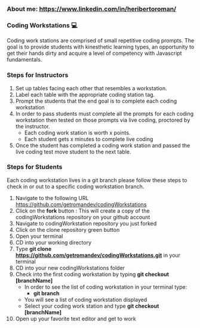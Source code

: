 ### About me: https://www.linkedin.com/in/heribertoroman/

### Coding Workstations 💻

Coding work stations are comprised of small repetitive coding prompts. The goal is to provide students with kinesthetic learning types, an opportunity to get their hands dirty and acquire a level of competency with Javascript fundamentals.

### Steps for Instructors

1. Set up tables facing each other that resembles a workstation.
2. Label each table with the appropriate coding station tag.
3. Prompt the students that the end goal is to complete each coding workstation
4. In order to pass students must complete all the prompts for each coding workstation then tested on those prompts via live coding, proctored by the instructor.
    - Each coding work station is worth x points.
    - Each student gets x minutes to complete live coding
5. Once the student has completed a coding work station and passed the live coding test move student to the next table.

### Steps for Students

Each coding workstation lives in a git branch please follow these steps to check in or out to a specific coding workstation branch.

1. Navigate to the following URL https://github.com/getromandev/codingWorkstations
2. Click on the **fork** button
    : This will create a copy of the codingWorkstations repository on your github account
3. Navigate to codingWorkstation repository you just forked
4. Click on the clone repository green button
5. Open your terminal
6. CD into your working directory
7. Type **git clone https://github.com/getromandev/codingWorkstations.git** in your terminal 
8. CD into your new codingWorkstations folder
9. Check into the first coding workstation by typing **git checkout [branchName]**
    - In order to see the list of coding workstation in your terminal type:
        - **git branch**
    - You will see a list of coding workstation displayed
    - Select your coding work station and type **git checkout [branchName]**
10. Open up your favorite text editor and get to work
